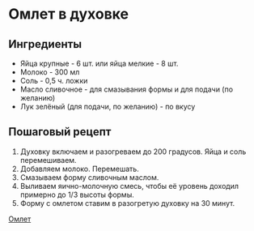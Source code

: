 # Омлет в духовке
## Ингредиенты
* Яйца крупные - 6 шт.
или яйца мелкие - 8 шт.
* Молоко - 300 мл
* Соль - 0,5 ч. ложки
* Масло сливочное - для смазывания формы и для подачи (по желанию)
* Лук зелёный (для подачи, по желанию) - по вкусу

## Пошаговый рецепт
1. Духовку включаем и разогреваем до 200 градусов. Яйца и соль перемешиваем.
2. Добавляем молоко. Перемешать.
3. Смазываем форму сливочным маслом.
4. Выливаем яично-молочную смесь, чтобы её уровень доходил примерно до 1/3 высоты формы.
5. Форму с омлетом ставим в разогретую духовку на 30 минут.

[Омлет](Omelet.md)